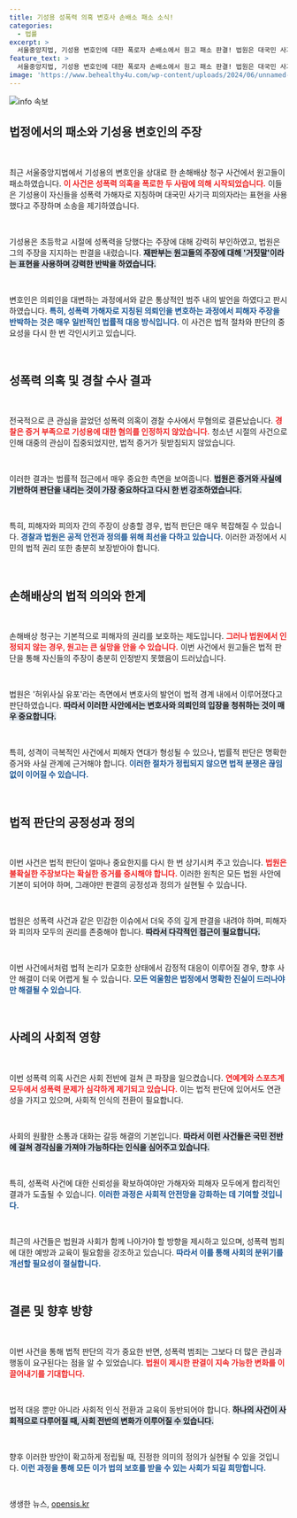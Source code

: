 ```yaml
---
title: 기성용 성폭력 의혹 변호사 손배소 패소 소식!
categories:
  - 법률
excerpt: >
  서울중앙지법, 기성용 변호인에 대한 폭로자 손배소에서 원고 패소 판결! 법원은 대국민 사기극 피의자 표현이 의뢰인 입장을 대변한 것이라며 합리적 판단을 내렸다. 진실은 과연 무엇일까? 클릭해 확인하세요!
feature_text: >
  서울중앙지법, 기성용 변호인에 대한 폭로자 손배소에서 원고 패소 판결! 법원은 대국민 사기극 피의자 표현이 의뢰인 입장을 대변한 것이라며 합리적 판단을 내렸다. 진실은 과연 무엇일까? 클릭해 확인하세요!
image: 'https://www.behealthy4u.com/wp-content/uploads/2024/06/unnamed-file.png'
---
```


<p><img src="https://www.behealthy4u.com/wp-content/uploads/2024/06/unnamed-file.png" alt="info 속보" /></p>

<h2 data-ke-size="size26">법정에서의 패소와 기성용 변호인의 주장</h2>

<p data-ke-size="size16">&nbsp;</p>

<p>최근 서울중앙지법에서 기성용의 변호인을 상대로 한 손해배상 청구 사건에서 원고들이 패소하였습니다. <b><span style="color: #ee2323;">이 사건은 성폭력 의혹을 폭로한 두 사람에 의해 시작되었습니다.</span></b> 이들은 기성용이 자신들을 성폭력 가해자로 지칭하며 대국민 사기극 피의자라는 표현을 사용했다고 주장하며 소송을 제기하였습니다. </p>

<p data-ke-size="size16">&nbsp;</p>

<p>기성용은 초등학교 시절에 성폭력을 당했다는 주장에 대해 강력히 부인하였고, 법원은 그의 주장을 지지하는 판결을 내렸습니다. <b><span style="background-color: #21538527;">재판부는 원고들의 주장에 대해 '거짓말'이라는 표현을 사용하며 강력한 반박을 하였습니다.</span></b> </p>

<p data-ke-size="size16">&nbsp;</p>

<p>변호인은 의뢰인을 대변하는 과정에서와 같은 통상적인 범주 내의 발언을 하였다고 판시하였습니다. <b><span style="color: #1a5490;">특히, 성폭력 가해자로 지칭된 의뢰인을 변호하는 과정에서 피해자 주장을 반박하는 것은 매우 일반적인 법률적 대응 방식입니다.</span></b> 이 사건은 법적 절차와 판단의 중요성을 다시 한 번 각인시키고 있습니다.</p>

<p data-ke-size="size16">&nbsp;</p>

<h2 data-ke-size="size26">성폭력 의혹 및 경찰 수사 결과</h2>

<p data-ke-size="size16">&nbsp;</p>

<p>전국적으로 큰 관심을 끌었던 성폭력 의혹이 경찰 수사에서 무혐의로 결론났습니다. <b><span style="color: #ee2323;">경찰은 증거 부족으로 기성용에 대한 혐의를 인정하지 않았습니다.</span></b> 청소년 시절의 사건으로 인해 대중의 관심이 집중되었지만, 법적 증거가 뒷받침되지 않았습니다.</p>

<p data-ke-size="size16">&nbsp;</p>

<p>이러한 결과는 법률적 접근에서 매우 중요한 측면을 보여줍니다. <b><span style="background-color: #21538527;">법원은 증거와 사실에 기반하여 판단을 내리는 것이 가장 중요하다고 다시 한 번 강조하였습니다.</span></b> </p>

<p data-ke-size="size16">&nbsp;</p>

<p>특히, 피해자와 피의자 간의 주장이 상충할 경우, 법적 판단은 매우 복잡해질 수 있습니다. <b><span style="color: #1a5490;">경찰과 법원은 공적 안전과 정의를 위해 최선을 다하고 있습니다.</span></b> 이러한 과정에서 시민의 법적 권리 또한 충분히 보장받아야 합니다.</p>

<p data-ke-size="size16">&nbsp;</p>

<h2 data-ke-size="size26">손해배상의 법적 의의와 한계</h2>

<p data-ke-size="size16">&nbsp;</p>

<p>손해배상 청구는 기본적으로 피해자의 권리를 보호하는 제도입니다. <b><span style="color: #ee2323;">그러나 법원에서 인정되지 않는 경우, 원고는 큰 실망을 안을 수 있습니다.</span></b> 이번 사건에서 원고들은 법적 판단을 통해 자신들의 주장이 충분히 인정받지 못했음이 드러났습니다.</p>

<p data-ke-size="size16">&nbsp;</p>

<p>법원은 '허위사실 유포'라는 측면에서 변호사의 발언이 법적 경계 내에서 이루어졌다고 판단하였습니다. <b><span style="background-color: #21538527;">따라서 이러한 사안에서는 변호사와 의뢰인의 입장을 청취하는 것이 매우 중요합니다.</span></b> </p>

<p data-ke-size="size16">&nbsp;</p>

<p>특히, 성격이 극복적인 사건에서 피해자 연대가 형성될 수 있으나, 법률적 판단은 명확한 증거와 사실 관계에 근거해야 합니다. <b><span style="color: #1a5490;">이러한 절차가 정립되지 않으면 법적 분쟁은 끊임없이 이어질 수 있습니다.</span></b> </p>

<p data-ke-size="size16">&nbsp;</p>

<h2 data-ke-size="size26">법적 판단의 공정성과 정의</h2>

<p data-ke-size="size16">&nbsp;</p>

<p>이번 사건은 법적 판단이 얼마나 중요한지를 다시 한 번 상기시켜 주고 있습니다. <b><span style="color: #ee2323;">법원은 불확실한 주장보다는 확실한 증거를 중시해야 합니다.</span></b> 이러한 원칙은 모든 법원 사안에 기본이 되어야 하며, 그래야만 판결의 공정성과 정의가 실현될 수 있습니다.</p>

<p data-ke-size="size16">&nbsp;</p>

<p>법원은 성폭력 사건과 같은 민감한 이슈에서 더욱 주의 깊게 판결을 내려야 하며, 피해자와 피의자 모두의 권리를 존중해야 합니다. <b><span style="background-color: #21538527;">따라서 다각적인 접근이 필요합니다.</span></b> </p>

<p data-ke-size="size16">&nbsp;</p>

<p>이번 사건에서처럼 법적 논리가 모호한 상태에서 감정적 대응이 이루어질 경우, 향후 사안 해결이 더욱 어렵게 될 수 있습니다. <b><span style="color: #1a5490;">모든 억울함은 법정에서 명확한 진실이 드러나야만 해결될 수 있습니다.</span></b> </p>

<p data-ke-size="size16">&nbsp;</p>

<h2 data-ke-size="size26">사례의 사회적 영향</h2>

<p data-ke-size="size16">&nbsp;</p>

<p>이번 성폭력 의혹 사건은 사회 전반에 걸쳐 큰 파장을 일으켰습니다. <b><span style="color: #ee2323;">연예계와 스포츠계 모두에서 성폭력 문제가 심각하게 제기되고 있습니다.</span></b> 이는 법적 판단에 있어서도 연관성을 가지고 있으며, 사회적 인식의 전환이 필요합니다.</p>

<p data-ke-size="size16">&nbsp;</p>

<p>사회의 원활한 소통과 대화는 갈등 해결의 기본입니다. <b><span style="background-color: #21538527;">따라서 이런 사건들은 국민 전반에 걸쳐 경각심을 가져야 가능하다는 인식을 심어주고 있습니다.</span></b> </p>

<p data-ke-size="size16">&nbsp;</p>

<p>특히, 성폭력 사건에 대한 신뢰성을 확보하여야만 가해자와 피해자 모두에게 합리적인 결과가 도출될 수 있습니다. <b><span style="color: #1a5490;">이러한 과정은 사회적 안전망을 강화하는 데 기여할 것입니다.</span></b> </p>

<p data-ke-size="size16">&nbsp;</p>

<p>최근의 사건들은 법원과 사회가 함께 나아가야 할 방향을 제시하고 있으며, 성폭력 범죄에 대한 예방과 교육이 필요함을 강조하고 있습니다. <b><span style="color: #1a5490;">따라서 이를 통해 사회의 분위기를 개선할 필요성이 절실합니다.</span></b> </p>

<p data-ke-size="size16">&nbsp;</p>

<h2 data-ke-size="size26">결론 및 향후 방향</h2>

<p data-ke-size="size16">&nbsp;</p>

<p>이번 사건을 통해 법적 판단의 각가 중요한 반면, 성폭력 범죄는 그보다 더 많은 관심과 행동이 요구된다는 점을 알 수 있었습니다. <b><span style="color: #ee2323;">법원이 제시한 판결이 지속 가능한 변화를 이끌어내기를 기대합니다.</span></b> </p>

<p data-ke-size="size16">&nbsp;</p>

<p>법적 대응 뿐만 아니라 사회적 인식 전환과 교육이 동반되어야 합니다. <b><span style="background-color: #21538527;">하나의 사건이 사회적으로 다루어질 때, 사회 전반의 변화가 이루어질 수 있습니다.</span></b> </p>

<p data-ke-size="size16">&nbsp;</p>

<p>향후 이러한 방안이 확고하게 정립될 때, 진정한 의미의 정의가 실현될 수 있을 것입니다. <b><span style="color: #1a5490;">이런 과정을 통해 모든 이가 법의 보호를 받을 수 있는 사회가 되길 희망합니다.</span></b></p>

<p data-ke-size="size16">&nbsp;</p>
생생한 뉴스, <a href="https://opensis.kr" rel="dofollow">opensis.kr</a>


